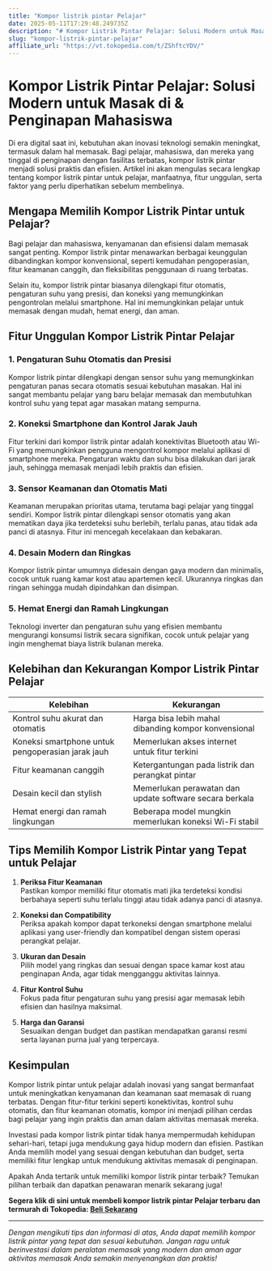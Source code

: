 ```yaml
---
title: "Kompor listrik pintar Pelajar"
date: 2025-05-11T17:29:48.249735Z
description: "# Kompor Listrik Pintar Pelajar: Solusi Modern untuk Masak di & Penginapan Mahasiswa..."
slug: "kompor-listrik-pintar-pelajar"
affiliate_url: "https://vt.tokopedia.com/t/ZShftcYDV/"
---
```

# Kompor Listrik Pintar Pelajar: Solusi Modern untuk Masak di & Penginapan Mahasiswa

Di era digital saat ini, kebutuhan akan inovasi teknologi semakin meningkat, termasuk dalam hal memasak. Bagi pelajar, mahasiswa, dan mereka yang tinggal di penginapan dengan fasilitas terbatas, kompor listrik pintar menjadi solusi praktis dan efisien. Artikel ini akan mengulas secara lengkap tentang kompor listrik pintar untuk pelajar, manfaatnya, fitur unggulan, serta faktor yang perlu diperhatikan sebelum membelinya.

## Mengapa Memilih Kompor Listrik Pintar untuk Pelajar?

Bagi pelajar dan mahasiswa, kenyamanan dan efisiensi dalam memasak sangat penting. Kompor listrik pintar menawarkan berbagai keunggulan dibandingkan kompor konvensional, seperti kemudahan pengoperasian, fitur keamanan canggih, dan fleksibilitas penggunaan di ruang terbatas.

Selain itu, kompor listrik pintar biasanya dilengkapi fitur otomatis, pengaturan suhu yang presisi, dan koneksi yang memungkinkan pengontrolan melalui smartphone. Hal ini memungkinkan pelajar untuk memasak dengan mudah, hemat energi, dan aman.

## Fitur Unggulan Kompor Listrik Pintar Pelajar

### 1. Pengaturan Suhu Otomatis dan Presisi

Kompor listrik pintar dilengkapi dengan sensor suhu yang memungkinkan pengaturan panas secara otomatis sesuai kebutuhan masakan. Hal ini sangat membantu pelajar yang baru belajar memasak dan membutuhkan kontrol suhu yang tepat agar masakan matang sempurna.

### 2. Koneksi Smartphone dan Kontrol Jarak Jauh

Fitur terkini dari kompor listrik pintar adalah konektivitas Bluetooth atau Wi-Fi yang memungkinkan pengguna mengontrol kompor melalui aplikasi di smartphone mereka. Pengaturan waktu dan suhu bisa dilakukan dari jarak jauh, sehingga memasak menjadi lebih praktis dan efisien.

### 3. Sensor Keamanan dan Otomatis Mati

Keamanan merupakan prioritas utama, terutama bagi pelajar yang tinggal sendiri. Kompor listrik pintar dilengkapi sensor otomatis yang akan mematikan daya jika terdeteksi suhu berlebih, terlalu panas, atau tidak ada panci di atasnya. Fitur ini mencegah kecelakaan dan kebakaran.

### 4. Desain Modern dan Ringkas

Kompor listrik pintar umumnya didesain dengan gaya modern dan minimalis, cocok untuk ruang kamar kost atau apartemen kecil. Ukurannya ringkas dan ringan sehingga mudah dipindahkan dan disimpan.

### 5. Hemat Energi dan Ramah Lingkungan

Teknologi inverter dan pengaturan suhu yang efisien membantu mengurangi konsumsi listrik secara signifikan, cocok untuk pelajar yang ingin menghemat biaya listrik bulanan mereka.

## Kelebihan dan Kekurangan Kompor Listrik Pintar Pelajar

| Kelebihan                                   | Kekurangan                                   |
|----------------------------------------------|----------------------------------------------|
| Kontrol suhu akurat dan otomatis            | Harga bisa lebih mahal dibanding kompor konvensional |
| Koneksi smartphone untuk pengoperasian jarak jauh | Memerlukan akses internet untuk fitur terkini |
| Fitur keamanan canggih                      | Ketergantungan pada listrik dan perangkat pintar|
| Desain kecil dan stylish                     | Memerlukan perawatan dan update software secara berkala |
| Hemat energi dan ramah lingkungan          | Beberapa model mungkin memerlukan koneksi Wi-Fi stabil |

## Tips Memilih Kompor Listrik Pintar yang Tepat untuk Pelajar

1. **Periksa Fitur Keamanan**  
Pastikan kompor memiliki fitur otomatis mati jika terdeteksi kondisi berbahaya seperti suhu terlalu tinggi atau tidak adanya panci di atasnya.

2. **Koneksi dan Compatibility**  
Periksa apakah kompor dapat terkoneksi dengan smartphone melalui aplikasi yang user-friendly dan kompatibel dengan sistem operasi perangkat pelajar.

3. **Ukuran dan Desain**  
Pilih model yang ringkas dan sesuai dengan space kamar kost atau penginapan Anda, agar tidak mengganggu aktivitas lainnya.

4. **Fitur Kontrol Suhu**  
Fokus pada fitur pengaturan suhu yang presisi agar memasak lebih efisien dan hasilnya maksimal.

5. **Harga dan Garansi**  
Sesuaikan dengan budget dan pastikan mendapatkan garansi resmi serta layanan purna jual yang terpercaya.

## Kesimpulan

Kompor listrik pintar untuk pelajar adalah inovasi yang sangat bermanfaat untuk meningkatkan kenyamanan dan keamanan saat memasak di ruang terbatas. Dengan fitur-fitur terkini seperti konektivitas, kontrol suhu otomatis, dan fitur keamanan otomatis, kompor ini menjadi pilihan cerdas bagi pelajar yang ingin praktis dan aman dalam aktivitas memasak mereka. 

Investasi pada kompor listrik pintar tidak hanya mempermudah kehidupan sehari-hari, tetapi juga mendukung gaya hidup modern dan efisien. Pastikan Anda memilih model yang sesuai dengan kebutuhan dan budget, serta memiliki fitur lengkap untuk mendukung aktivitas memasak di penginapan.

Apakah Anda tertarik untuk memiliki kompor listrik pintar terbaik? Temukan pilihan terbaik dan dapatkan penawaran menarik sekarang juga!

**Segera klik di sini untuk membeli kompor listrik pintar Pelajar terbaru dan termurah di Tokopedia: [Beli Sekarang](https://vt.tokopedia.com/t/ZShftcYDV/)**

---

*Dengan mengikuti tips dan informasi di atas, Anda dapat memilih kompor listrik pintar yang tepat dan sesuai kebutuhan. Jangan ragu untuk berinvestasi dalam peralatan memasak yang modern dan aman agar aktivitas memasak Anda semakin menyenangkan dan praktis!*